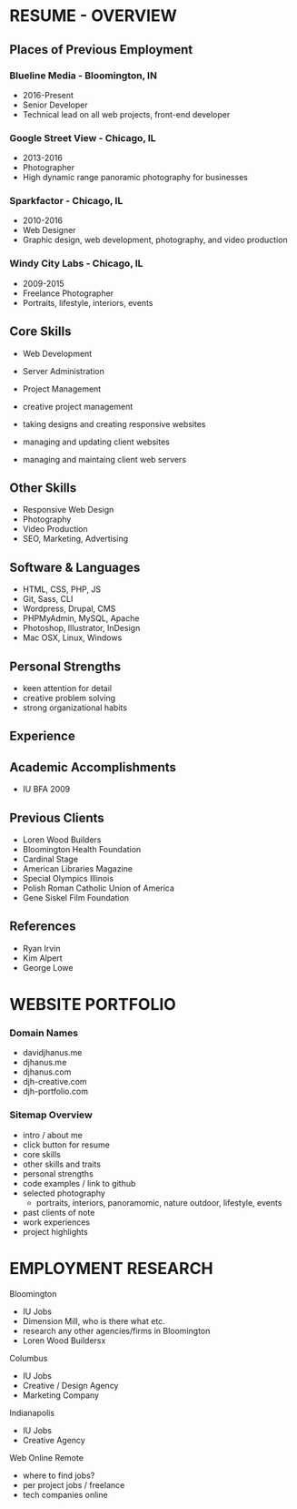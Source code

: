 # RESUME - OVERVIEW

## Places of Previous Employment

### Blueline Media - Bloomington, IN

- 2016-Present
- Senior Developer
- Technical lead on all web projects, front-end developer

### Google Street View - Chicago, IL

- 2013-2016
- Photographer
- High dynamic range panoramic photography for businesses

### Sparkfactor - Chicago, IL

- 2010-2016
- Web Designer
- Graphic design, web development, photography, and video production

### Windy City Labs - Chicago, IL

- 2009-2015
- Freelance Photographer
- Portraits, lifestyle, interiors, events



## Core Skills

- Web Development
- Server Administration
- Project Management

- creative project management
- taking designs and creating responsive websites
- managing and updating client websites
- managing and maintaing client web servers

## Other Skills

- Responsive Web Design
- Photography
- Video Production
- SEO, Marketing, Advertising

## Software & Languages

- HTML, CSS, PHP, JS
- Git, Sass, CLI
- Wordpress, Drupal, CMS
- PHPMyAdmin, MySQL, Apache
- Photoshop, Illustrator, InDesign
- Mac OSX, Linux, Windows

## Personal Strengths

- keen attention for detail
- creative problem solving
- strong organizational habits


## Experience


## Academic Accomplishments

- IU BFA 2009


## Previous Clients

- Loren Wood Builders
- Bloomington Health Foundation
- Cardinal Stage
- American Libraries Magazine
- Special Olympics Illinois
- Polish Roman Catholic Union of America
- Gene Siskel Film Foundation

## References

- Ryan Irvin
- Kim Alpert
- George Lowe




# WEBSITE PORTFOLIO

### Domain Names

- davidjhanus.me
- djhanus.me
- djhanus.com
- djh-creative.com
- djh-portfolio.com

### Sitemap Overview

- intro / about me
- click button for resume
- core skills
- other skills and traits
- personal strengths
- code examples / link to github
- selected photography
	- portraits, interiors, panoramomic, nature outdoor, lifestyle, events
- past clients of note
- work experiences
- project highlights



# EMPLOYMENT RESEARCH

Bloomington

- IU Jobs
- Dimension Mill, who is there what etc.
- research any other agencies/firms in Bloomington
- Loren Wood Buildersx

Columbus

- IU Jobs
- Creative / Design Agency
- Marketing Company

Indianapolis

- IU Jobs
- Creative Agency


Web Online Remote

- where to find jobs?
- per project jobs / freelance
- tech companies online

